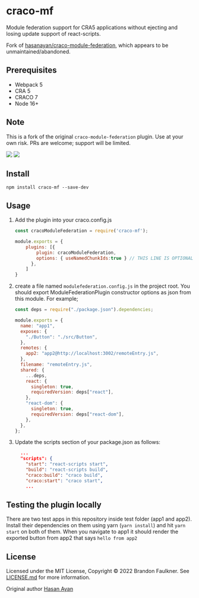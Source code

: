 # craco-mf

Module federation support for CRA5 applications without ejecting and losing update support of react-scripts.

Fork of [hasanayan/craco-module-federation](https://github.com/hasanayan/craco-module-federation), which appears to be unmaintained/abandoned.

## Prerequisites
- Webpack 5
- CRA 5
- CRACO 7
- Node 16+

## Note

This is a fork of the original `craco-module-federation` plugin. Use at your own risk. PRs are welcome; support will be limited.


![](https://img.shields.io/npm/v/craco-mf.svg?style=flat)
![](https://img.shields.io/npm/dt/craco-mf.svg?style=flat)

## Install

```
npm install craco-mf --save-dev
```

## Usage

1. Add the plugin into your craco.config.js
    ```js
    const cracoModuleFederation = require('craco-mf');
    
    module.exports = {
        plugins: [{
            plugin: cracoModuleFederation,
            options: { useNamedChunkIds:true } // THIS LINE IS OPTIONAL
          },
        ]
    }
    ```

2. create a file named `modulefederation.config.js` in the project root. You should export ModuleFederationPlugin constructor options as json from this module. For example;

    ```js
    const deps = require("./package.json").dependencies;
    
    module.exports = {
      name: "app1",
      exposes: {
        "./Button": "./src/Button",
      },
      remotes: {
        app2: "app2@http://localhost:3002/remoteEntry.js",
      },
      filename: "remoteEntry.js",
      shared: {
        ...deps,
        react: {
          singleton: true,
          requiredVersion: deps["react"],
        },
        "react-dom": {
          singleton: true,
          requiredVersion: deps["react-dom"],
        },
      },
    };
    
    ```

3. Update the scripts section of your package.json as follows:

    ```json
      ...
      "scripts": {
        "start": "react-scripts start",
        "build": "react-scripts build",
        "craco:build": "craco build",
        "craco:start": "craco start",
        ...
    ```

## Testing the plugin locally

There are two test apps in this repository inside test folder (app1 and app2). Install their dependencies on them using yarn (`yarn install`) and hit `yarn start` on both of them. When you navigate to app1 it should render the exported button from app2 that says `hello from app2`

## License

Licensed under the MIT License, Copyright ©️ 2022 Brandon Faulkner. See [LICENSE.md](LICENSE) for more information.

Original author [Hasan Ayan](https://github.com/hasanayan)
